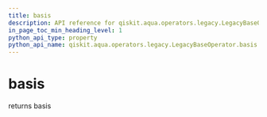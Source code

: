 ```yaml
---
title: basis
description: API reference for qiskit.aqua.operators.legacy.LegacyBaseOperator.basis
in_page_toc_min_heading_level: 1
python_api_type: property
python_api_name: qiskit.aqua.operators.legacy.LegacyBaseOperator.basis
---
```


# basis

returns basis

